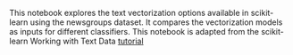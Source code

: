 This notebook explores the text vectorization options available in scikit-learn using the newsgroups dataset. It compares the vectorization models as inputs for different classifiers. This notebook is adapted from the scikit-learn Working with Text Data [tutorial](scikit-learn.org/stable/tutorial/text-analytics/working-with-text-data.html)

